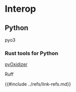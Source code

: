 # Interop

## Python

pyo3

### Rust tools for Python

[pyOxidizer]

Ruff

[pyOxidizer]: https://github.com/indygreg/PyOxidizer
{{#include ../refs/link-refs.md}}
